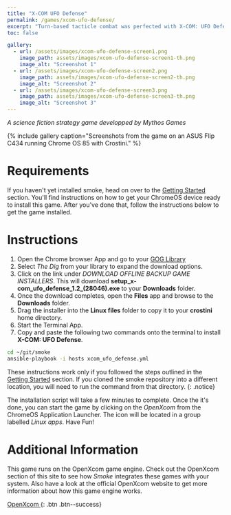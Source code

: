 ```yaml
---
title: "X-COM UFO Defense"
permalink: /games/xcom-ufo-defense/
excerpt: "Turn-based tacticle combat was perfected with X-COM: UFO Defense.  The quality and depth of play in this game is a masterpiece on it's own.  Be prepared to sink hours into this game with a steep learning curve and a rewarding system that keeps players engaged to the very end."
toc: false

gallery:
  - url: /assets/images/xcom-ufo-defense-screen1.png
    image_path: assets/images/xcom-ufo-defense-screen1-th.png
    image_alt: "Screenshot 1"
  - url: /assets/images/xcom-ufo-defense-screen2.png
    image_path: assets/images/xcom-ufo-defense-screen2-th.png
    image_alt: "Screenshot 2"
  - url: /assets/images/xcom-ufo-defense-screen3.png
    image_path: assets/images/xcom-ufo-defense-screen3-th.png
    image_alt: "Screenshot 3"
---
```


*A science fiction strategy game developped by Mythos Games*

{% include gallery caption="Screenshots from the game on an ASUS Flip C434 running Chrome OS 85 with Crostini." %}

# Requirements
If you haven't yet installed smoke, head on over to the [Getting Started](/docs/getting-started/) section.  You'll find instructions on how to get your ChromeOS device ready to install this game.  After you've done that, follow the instructions below to get the game installed.

# Instructions

1. Open the Chrome browser App and go to your [GOG Library](https://www.gog.com/en/account)
1. Select *The Dig* from your library to expand the download options.
1. Click on the link under *DOWNLOAD OFFLINE BACKUP GAME INSTALLERS*.  This will download **setup_x-com_ufo_defense_1.2_(28046).exe** to your **Downloads** folder.
1. Once the download completes, open the **Files** app and browse to the **Downloads** folder.
1. Drag the installer into the **Linux files** folder to copy it to your **crostini** home directory.
1. Start the Terminal App.
1. Copy and paste the following two commands onto the terminal to install **X-COM: UFO Defense**.

~~~bash
cd ~/git/smoke
ansible-playbook -i hosts xcom_ufo_defense.yml
~~~

These instructions work only if you followed the steps outlined in the [Getting Started](/_docs/01-getting-started.md) section.  If you cloned the smoke repository into a different location, you will need to run the command from that directory.
{: .notice}

The installation script will take a few minutes to complete.  Once the it's done, you can start the game by clicking on the *OpenXcom* from the ChromeOS Application Launcher.  The icon will be located in a group labelled *Linux apps*.  Have Fun!

# Additional Information
This game runs on the OpenXcom game engine.  Check out the OpenXcom section of this site to see how *Smoke* integrates these games with your system. Also have a look at the official OpenXcom website to get more information about how this game engine works.

[OpenXcom <i class="fas fa-external-link-alt"></i>](https://openxcom.org/){: .btn .btn--success}
